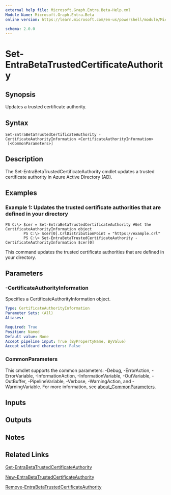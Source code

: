 ```yaml
---
external help file: Microsoft.Graph.Entra.Beta-Help.xml
Module Name: Microsoft.Graph.Entra.Beta
online version: https://learn.microsoft.com/en-us/powershell/module/Microsoft.Graph.Entra.Beta/Set-EntraBetaTrustedCertificateAuthority

schema: 2.0.0
---
```


# Set-EntraBetaTrustedCertificateAuthority

## Synopsis
Updates a trusted certificate authority.

## Syntax

```
Set-EntraBetaTrustedCertificateAuthority -CertificateAuthorityInformation <CertificateAuthorityInformation>
 [<CommonParameters>]
```

## Description
The Set-EntraBetaTrustedCertificateAuthority cmdlet updates a trusted certificate authority in Azure Active Directory (AD).

## Examples

### Example 1: Updates the trusted certificate authorities that are defined in your directory
```
PS C:\> $cer = Set-EntraBetaTrustedCertificateAuthority #Get the CertificateAuthorityInformation object
		PS C:\> $cer[0].CrlDistributionPoint = "https://example.crl"
		PS C:\> Set-EntraBetaTrustedCertificateAuthority -CertificateAuthorityInformation $cer[0]
```

This command updates the trusted certificate authorities that are defined in your directory.

## Parameters

### -CertificateAuthorityInformation
Specifies a CertificateAuthorityInformation object.

```yaml
Type: CertificateAuthorityInformation
Parameter Sets: (All)
Aliases:

Required: True
Position: Named
Default value: None
Accept pipeline input: True (ByPropertyName, ByValue)
Accept wildcard characters: False
```

### CommonParameters
This cmdlet supports the common parameters: -Debug, -ErrorAction, -ErrorVariable, -InformationAction, -InformationVariable, -OutVariable, -OutBuffer, -PipelineVariable, -Verbose, -WarningAction, and -WarningVariable. For more information, see [about_CommonParameters](https://go.microsoft.com/fwlink/?LinkID=113216).

## Inputs

## Outputs

## Notes

## Related Links

[Get-EntraBetaTrustedCertificateAuthority]()

[New-EntraBetaTrustedCertificateAuthority]()

[Remove-EntraBetaTrustedCertificateAuthority]()

